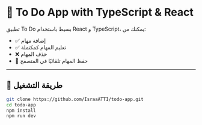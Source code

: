 # 📝 To Do App with TypeScript & React

تطبيق To Do بسيط باستخدام React و TypeScript، يمكنك من:
- ✅ إضافة مهام
- ✅ تعليم المهام كمكتملة
- ❌ حذف المهام
- 💾 حفظ المهام تلقائيًا في المتصفح

---

## 🚀 طريقة التشغيل

```bash
git clone https://github.com/IsraaATTI/todo-app.git
cd todo-app
npm install
npm run dev
